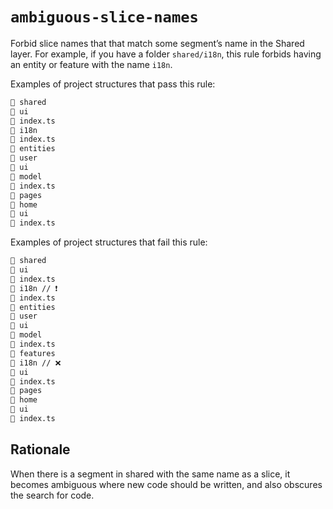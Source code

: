 # `ambiguous-slice-names`

Forbid slice names that that match some segment’s name in the Shared layer. For example, if you have a folder `shared/i18n`, this rule forbids having an entity or feature with the name `i18n`.

Examples of project structures that pass this rule:

```md
📂 shared
📂 ui
📄 index.ts
📂 i18n
📄 index.ts
📂 entities
📂 user
📂 ui
📂 model
📄 index.ts
📂 pages
📂 home
📂 ui
📄 index.ts
```

Examples of project structures that fail this rule:

```md
📂 shared
📂 ui
📄 index.ts
📂 i18n // ❗️
📄 index.ts
📂 entities
📂 user
📂 ui
📂 model
📄 index.ts
📂 features
📂 i18n // ❌
📂 ui
📄 index.ts
📂 pages
📂 home
📂 ui
📄 index.ts
```

## Rationale

When there is a segment in shared with the same name as a slice, it becomes ambiguous where new code should be written, and also obscures the search for code.
